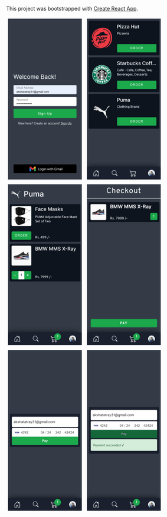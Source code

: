 This project was bootstrapped with [Create React App](https://github.com/facebook/create-react-app).

<img src="src/Screenshots/1.png" alt="App Screenshot" width=200 style="margin: 5px;"/>

<img src="src/Screenshots/2.png" alt="App Screenshot" width=200 style="margin: 5px;"/>

<img src="src/Screenshots/3.png" alt="App Screenshot" width=200 style="margin: 5px;"/>

<img src="src/Screenshots/4.png" alt="App Screenshot" width=200 style="margin: 5px;"/>

<img src="src/Screenshots/5.png" alt="App Screenshot" width=200 style="margin: 5px;"/>

<img src="src/Screenshots/6.png" alt="App Screenshot" width=200 style="margin: 5px;"/>